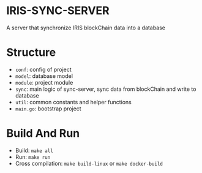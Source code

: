 # IRIS-SYNC-SERVER
A server that synchronize IRIS blockChain data into a database

# Structure

- `conf`: config of project
- `model`: database model
- `module`: project module
- `sync`: main logic of sync-server, sync data from blockChain and write to database
- `util`: common constants and helper functions
- `main.go`: bootstrap project

# Build And Run

- Build: `make all`
- Run: `make run`
- Cross compilation: `make build-linux` or `make docker-build`